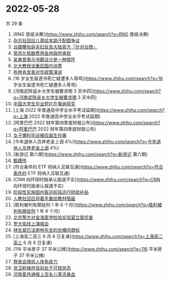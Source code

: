 # 2022-05-28

共 29 条

<!-- BEGIN -->
<!-- 最后更新时间 Sat May 28 2022 16:14:46 GMT+0800 (China Standard Time) -->

1. [RNG 晋级决赛](https://www.zhihu.com/search?q=RNG 晋级决赛)
1. [杂志社回应儿童绘本舔汗配图争议](https://www.zhihu.com/search?q=杂志社回应儿童绘本舔汗配图争议)
1. [台媒曝张庭夫妇反告大陆官方「针对台商」](https://www.zhihu.com/search?q=台媒曝张庭夫妇反告大陆官方「针对台商」)
1. [常态化核酸费用各地政府承担](https://www.zhihu.com/search?q=常态化核酸费用各地政府承担)
1. [吴勇曾表示书籍设计是一种情怀](https://www.zhihu.com/search?q=吴勇曾表示书籍设计是一种情怀)
1. [北大教授谈重启国内消费](https://www.zhihu.com/search?q=北大教授谈重启国内消费)
1. [布林肯发表对华政策演讲](https://www.zhihu.com/search?q=布林肯发表对华政策演讲)
1. [16 岁女生留遗书死亡疑遭多人辱骂](https://www.zhihu.com/search?q=16 岁女生留遗书死亡疑遭多人辱骂)
1. [河南武陟返乡大学生被要求喝 3 天中药](https://www.zhihu.com/search?q=河南武陟返乡大学生被要求喝 3 天中药)
1. [中国大学生毕业短片在戛纳获奖](https://www.zhihu.com/search?q=中国大学生毕业短片在戛纳获奖)
1. [上海 2022 年普通高中学业水平考试延期](https://www.zhihu.com/search?q=上海 2022 年普通高中学业水平考试延期)
1. [阿里巴巴 2022 财年第四季度财报公布](https://www.zhihu.com/search?q=阿里巴巴 2022 财年第四季度财报公布)
1. [女子爆料毕设被应届生抄袭](https://www.zhihu.com/search?q=女子爆料毕设被应届生抄袭)
1. [今年退休人员养老金上调 4%](https://www.zhihu.com/search?q=今年退休人员养老金上调 4%)
1. [新游记 第六期](https://www.zhihu.com/search?q=新游记 第六期)
1. [甄嬛传](https://www.zhihu.com/search?q=甄嬛传)
1. [符合条件的 ETF 将纳入互联互通](https://www.zhihu.com/search?q=符合条件的 ETF 将纳入互联互通)
1. [CNN 向环球时报承认报道不实](https://www.zhihu.com/search?q=CNN 向环球时报承认报道不实)
1. [阶段性实施国内客运航班运行财政补贴](https://www.zhihu.com/search?q=阶段性实施国内客运航班运行财政补贴)
1. [人教社回应将着手重绘教材插画](https://www.zhihu.com/search?q=人教社回应将着手重绘教材插画)
1. [胜利被判有期徒刑 1 年 6 个月](https://www.zhihu.com/search?q=胜利被判有期徒刑 1 年 6 个月)
1. [北京警方对金准医学检验实验室立案侦查](https://www.zhihu.com/search?q=北京警方对金准医学检验实验室立案侦查)
1. [罗大佑线上演唱会](https://www.zhihu.com/search?q=罗大佑线上演唱会)
1. [林生斌已注册林先生的衣帽间商标](https://www.zhihu.com/search?q=林生斌已注册林先生的衣帽间商标)
1. [上海高二高三 6 月 6 日复课](https://www.zhihu.com/search?q=上海高二高三 6 月 6 日复课)
1. [116 平米房子 37 平米公摊](https://www.zhihu.com/search?q=116 平米房子 37 平米公摊)
1. [熬夜会降低人体免疫力](https://www.zhihu.com/search?q=熬夜会降低人体免疫力)
1. [世卫称猴痘目前处于可控状态](https://www.zhihu.com/search?q=世卫称猴痘目前处于可控状态)
1. [河南夏邑通报上百名儿童流鼻血](https://www.zhihu.com/search?q=河南夏邑通报上百名儿童流鼻血)

<!-- END -->
